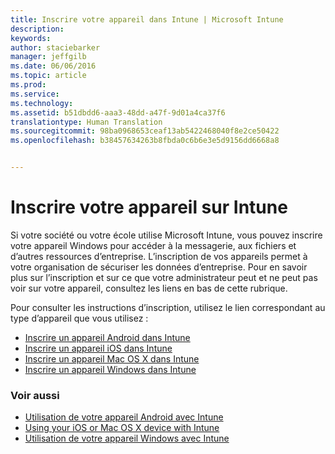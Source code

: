 ```yaml
---
title: Inscrire votre appareil dans Intune | Microsoft Intune
description: 
keywords: 
author: staciebarker
manager: jeffgilb
ms.date: 06/06/2016
ms.topic: article
ms.prod: 
ms.service: 
ms.technology: 
ms.assetid: b51dbdd6-aaa3-48dd-a47f-9d01a4ca37f6
translationtype: Human Translation
ms.sourcegitcommit: 98ba0968653ceaf13ab5422468040f8e2ce50422
ms.openlocfilehash: b38457634263b8fbda0c6b6e3e5d9156dd6668a8


---
```


# Inscrire votre appareil sur Intune

Si votre société ou votre école utilise Microsoft Intune, vous pouvez inscrire votre appareil Windows pour accéder à la messagerie, aux fichiers et d’autres ressources d’entreprise. L’inscription de vos appareils permet à votre organisation de sécuriser les données d’entreprise. Pour en savoir plus sur l’inscription et sur ce que votre administrateur peut et ne peut pas voir sur votre appareil, consultez les liens en bas de cette rubrique.

Pour consulter les instructions d’inscription, utilisez le lien correspondant au type d’appareil que vous utilisez :

- [Inscrire un appareil Android dans Intune](enroll-your-device-in-Intune-android.md)</br>
- [Inscrire un appareil iOS dans Intune](enroll-your-device-in-intune-ios.md)</br>
- [Inscrire un appareil Mac OS X dans Intune](enroll-your-device-in-intune-mac-os-x.md)</br>
- [Inscrire un appareil Windows dans Intune](enroll-your-device-in-intune-windows.md)</br>

### Voir aussi
- [Utilisation de votre appareil Android avec Intune](using-your-android-device-with-intune.md)</br>
- [Using your iOS or Mac OS X device with Intune](using-your-ios-or-mac-os-x-device-with-intune.md)</br>
- [Utilisation de votre appareil Windows avec Intune](using-your-windows-device-with-intune.md)


<!--HONumber=Jun16_HO4-->


